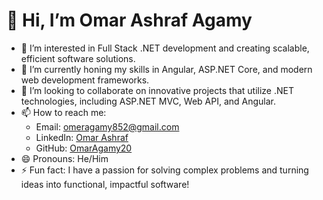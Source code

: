# 👋 Hi, I’m Omar Ashraf Agamy  
- 👀 I’m interested in Full Stack .NET development and creating scalable, efficient software solutions.  
- 🌱 I’m currently honing my skills in Angular, ASP.NET Core, and modern web development frameworks.  
- 💞️ I’m looking to collaborate on innovative projects that utilize .NET technologies, including ASP.NET MVC, Web API, and Angular.  
- 📫 How to reach me:  
  - Email: omeragamy852@gmail.com  
  - LinkedIn: [Omar Ashraf](https://www.linkedin.com/in/omar-a-agamy)  
  - GitHub: [OmarAgamy20](https://github.com/omeragamy20)  
- 😄 Pronouns: He/Him  
- ⚡ Fun fact: I have a passion for solving complex problems and turning ideas into functional, impactful software!  

<!---
omeragamy20/omeragamy20 is a ✨ special ✨ repository because its `README.md` (this file) appears on your GitHub profile.  
You can click the Preview link to take a look at your changes.  
--->
